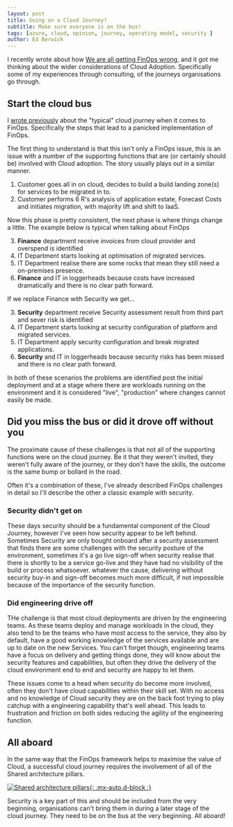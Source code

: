 ```yaml
---
layout: post
title: Going on a Cloud Journey?
subtitle: Make sure everyone is on the bus!
tags: [azure, cloud, opinion, journey, operating model, security ]
author: Ed Berwick
---
```


I recently wrote about how [We are all getting FinOps wrong](https://bezsez.co.uk/07-02-2025-We_are_all_getting_FinOps_Wrong/), and it got me thinking about the wider considerations of Cloud Adoption. Specifically some of my experiences through consulting, of the journeys organisations go through.

## Start the cloud bus

I [wrote previously](https://bezsez.co.uk/07-02-2025-We_are_all_getting_FinOps_Wrong/) about the "typical" cloud journey when it comes to FinOps. Specifically the steps that lead to a panicked implementation of FinOps.

The first thing to understand is that this isn't only a FinOps issue, this is an issue with a number of the supporting functions that are (or certainly should be) involved with Cloud adoption. The story usually plays out in a similar manner.

1. Customer goes all in on cloud, decides to build a build landing zone(s) for services to be migrated in to.
2. Customer performs 6 R's analysis of application estate, Forecast Costs and initiates migration, with majority lift and shift to IaaS.

Now this phase is pretty consistent, the next phase is where things change a little. The example below is typical when talking about FinOps

3. **Finance** department receive invoices from cloud provider and overspend is identified
4. IT Department starts looking at optimisation of migrated services.
5. IT Department realise there are some rocks that mean they still need a on-premises presence.
6. **Finance** and IT in loggerheads because costs have increased dramatically and there is no clear path forward.

If we replace Finance with Security we get...

3. **Security** department receive Security assessment result from third part and sever risk is identified
4. IT Department starts looking at security configuration of platform and migrated services.
5. IT Department apply security configuration and break migrated applications.
6. **Security** and IT in loggerheads because security risks has been missed and there is no clear path forward.

In both of these scenarios the problems are identified post the initial deployment and at a stage where there are workloads running on the environment and it is considered "live", "production" where changes cannot easily be made.

## Did you miss the bus or did it drove off without you

The proximate cause of these challenges is that not all of the supporting functions were on the cloud journey. Be it that they weren't invited, they weren't fully aware of the journey, or they don't have the skills, the outcome is the same bump or bollard in the road.

Often it's a combination of these, I've already described FinOps challenges in detail so I'll describe the other a classic example with security.  

### Security didn't get on

These days security should be a fundamental component of the Cloud Journey, however I've seen how security appear to be left behind. Sometimes Security are only bought onboard after a security assessment that finds there are some challenges with the security posture of the environment, sometimes it's a go live sign-off when security realise that there is shortly to be a service go-live and they have had no visibility of the build or process whatsoever. whatever the cause, delivering without security buy-in and sign-off becomes much more difficult, if not impossible because of the importance of the security function.

### Did engineering drive off

THe challenge is that most cloud deployments are driven by the engineering teams. As these teams deploy and manage workloads in the cloud, they also tend to be the teams who have most access to the service, they also by default, have a good working knowledge of the services available and are up to date on the new Services. You can't forget though, engineering teams have a focus on delivery and getting things done, they will know about the security features and capabilities, but often they drive the delivery of the cloud environment end to end and security are happy to let them.

These issues come to a head when security do become more involved, often they don't have cloud capabilities within their skill set. With no access and no knowledge of Cloud security they are on the back foot trying to play catchup with a engineering capability that's well ahead. This leads to frustration and friction on both sides reducing the agility of the engineering function.

## All aboard

In the same way that the FinOps framework helps to maximise the value of Cloud, a successful cloud journey requires the involvement of all of the Shared architecture pillars.

[![Shared architecture pillars](en-us/azure/cloud-adoption-framework/_images/ready/shared-principles.png){: .mx-auto.d-block :}](https://learn.microsoft.com/en-us/azure/cloud-adoption-framework/_images/ready/shared-principles.png)

Security is a key part of this and should be included from the very beginning, organisations can't bring them in during a later stage of the cloud journey. They need to be on the bus at the very beginning. All aboard!